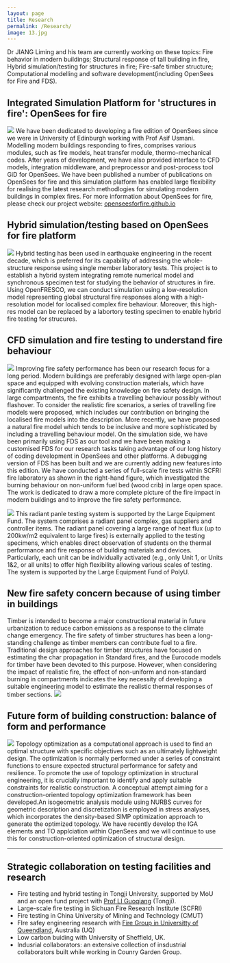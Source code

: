 ```yaml
---
layout: page
title: Research
permalink: /Research/
image: 13.jpg
---
```


Dr JIANG Liming and his team are currently working on these topics: Fire behavior in modern buildings; Structural response of tall building in fire, Hybrid simulation/testing for structures in fire; Fire-safe timber structure; Computational modelling and software development(including OpenSees for Fire and FDS).


## Integrated Simulation Platform for 'structures in fire': OpenSees for fire
![]({{site.baseurl}}/images/structfire.jpg)
We have  been  dedicated to developing a fire edition of OpenSees  since we were in University of Edinburgh working with Prof Asif Usmani. Modelling modern buildings responding to fires, comprises various modules, such as fire models, heat transfer module, thermo-mechanical codes. After years of development, we have also provided interface to CFD  models, integration middleware, and preprocessor and post-process tool  GiD for OpenSees. We have been published  a  number of publications  on OpenSees for  fire and this simulation platform has enabled large flexibility for realising the  latest research methodlogies  for simulating modern buildings in complex fires. For more information  about OpenSees for  fire, please check our project website:  [openseesforfire.github.io](http://openseesforfire.github.io/)

## Hybrid simulation/testing based on OpenSees for fire platform
![]({{site.baseurl}}/images/hybrid.jpg)
Hybrid testing has been used in earthquake engineering in the recent decade, which is preferred for its capability of addressing the whole-structure response using single member laboratory tests. This project is to establish a hybrid system integrating remote numerical model and synchronous specimen test for studying the behavior of structures in fire. Using OpenFRESCO,  we  can conduct simulation using a low-resolution model representing global structural fire responses along with a high-resolution model for localised complex fire behaviour. Moreover, this high-res model can be replaced by a labortory testing specimen to enable hybrid fire testing for strucures. 


## CFD simulation and fire testing to understand fire behaviour
![]({{site.baseurl}}/images/semifire.jpg)
Improving fire safety performance has been our research focus for a  long period. Modern buildings are preferably designed with large open-plan space  and  equipped with evolving construction materials, which have significantly challenged the existing knowledge on fire safety design. In large compartments, the fire exhibits a travelling behaviour possibly without flashover. To consider the realistic fire scenarios, a series of travelling fire models were proposed, which includes our contribution on bringing  the  localised  fire  models into the description.  More recently, we have proposed a  natural fire model which tends  to be  inclusive and  more sophisticated by including a  travelling behaviour model. On the simulation side, we have been primarily using FDS as our tool and we have been making a customised FDS for our research tasks taking advantage of our long history of coding development in OpenSees and other platforms. A debugging version of FDS has been built and we are currently adding new features  into this edition. We have conducted a series of full-scale fire tests within SCFRI fire laboratory as shown in the right-hand figure, which investigated the burning behaviour on non-uniform fuel bed (wood crib) in large open space. The work is dedicated to draw a more complete picture of the fire impact in modern buildings and to improve the fire safety performance.

![]({{site.baseurl}}/images/Panel.jpg)
This radiant panle testing system is supported by the Large Equipment Fund. The system comprises a radiant panel complex, gas suppliers and controller items. The radiant panel covering a large range of heat flux (up to 200kw/m2 equivalent to large fires) is externally applied to the testing specimens, which enables direct observation of students on the thermal performance and fire response of building materials and devices. Particularly, each unit can be individually activated (e.g., only Unit 1, or Units 1&2, or all units) to offer high flexibility allowing various scales of testing. The system is supported by the Large Equipment Fund of PolyU.

## New fire safety concern because of using timber in buildings

Timber is intended to become a major constructional material in future urbanization to reduce carbon emissions as a response to the climate change emergency. The fire safety of timber structures has been a long-standing challenge as timber members can contribute fuel to a fire. Traditional design approaches for timber structures have focused on estimating the char propagation in Standard fires, and the Eurocode models for timber have been devoted to this purpose. However, when considering the impact of realistic fire, the effect of non-uniform and non-standard burning in compartments indicates the key necessity of developing a suitable engineering model to estimate the realistic thermal responses of timber sections. 
![]({{site.baseurl}}/images/timber.jpg)

## Future form of building construction: balance of form and performance
![]({{site.baseurl}}/images/optimization.png)
Topology optimization as a computational approach is used to find an optimal structure with specific objectives such as an ultimately lightweight design. The optimization is normally performed under a series of constraint functions to ensure expected structural performance for safety and resilience. To promote the use of topology optimization in structural engineering, it is crucially important to identify and apply suitable constraints for realistic construction. A conceptual attempt aiming for a construction-oriented topology optimization framework has been developed.An isogeometric analysis module using NURBS curves for geometric description and discretization is employed in stress analyses, which incorporates the density-based SIMP optimization approach to generate the optimized topology. We have recently develop the IGA elements and TO applciation within OpenSees and we will continue to use this for construction-oriented optimization of structural design.


***
## Strategic collaboration on testing facilities and research
* Fire testing and hybrid testing in Tongji University, supported by MoU and an open fund project with [Prof LI Guoqiang](http://steelpro.net/Default.aspx) (Tongji).
* Large-scale fire testing in Sichuan Fire Research Institute (SCFRI)
* Fire testing in China University of Mining and Technology (CMUT)
* FIre safey engineering research with [Fire Group in Universitty of Queendland](https://civil.uq.edu.au/research/fire-safety-engineering), Australia (UQ)
* Low carbon buiding with University of Sheffield, UK.
* Indusrial collaborators: an extensive collection  of insdustrial collaborators built while working in Counry Garden Group.